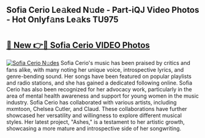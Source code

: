 ## Sofia Cerio Le𝚊ked N𝚞de - Part-iQJ Video Photos - Hot Onlyf𝚊ns Le𝚊ks TU975

# <h2><a href="http://ab30933.deff.icu/?id=Sofia+Cerio">🔗 New 👉🔴 Sofia Cerio VIDEO Photos</a></h2>

[![Sofia Cerio N𝚞des](https://i.imgur.com/rIISA9y.gif)](http://ab30933.deff.icu/?id=Sofia+Cerio)
Sofia Cerio's music has been praised by critics and fans alike, with many noting her unique voice, introspective lyrics, and genre-bending sound. Her songs have been featured on popular playlists and radio stations, and she has gained a dedicated following online. Sofia Cerio has also been recognized for her advocacy work, particularly in the area of mental health awareness and support for young women in the music industry. Sofia Cerio has collaborated with various artists, including mxmtoon, Chelsea Cutler, and Claud. These collaborations have further showcased her versatility and willingness to explore different musical styles. Her latest project, "Ashes," is a testament to her artistic growth, showcasing a more mature and introspective side of her songwriting.
